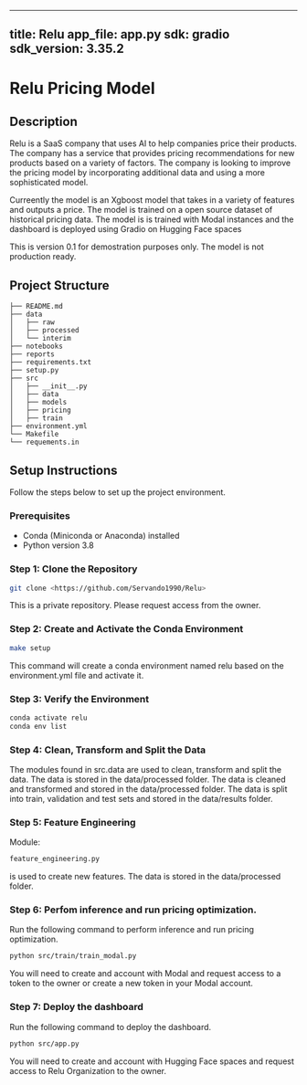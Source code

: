 
---
title: Relu
app_file: app.py
sdk: gradio
sdk_version: 3.35.2
---

# Relu Pricing Model

## Description

Relu is a SaaS company that uses AI to help companies price their products. The company has a service that provides pricing recommendations for new products based on a variety of factors. The company is looking to improve the pricing model by incorporating additional data and using a more sophisticated model.

Curreently the model is an Xgboost model that takes in a variety of features and outputs a price. The model is trained on a open source dataset of historical pricing data. The model is is trained with Modal instances and the dashboard is deployed using Gradio on Hugging Face spaces

This is version 0.1 for demostration purposes only. The model is not production ready.

## Project Structure

```
├── README.md
├── data
│   ├── raw
│   ├── processed
│   └── interim
├── notebooks
├── reports
├── requirements.txt
├── setup.py
├── src
│   ├── __init__.py
│   ├── data
│   ├── models
│   ├── pricing
│   ├── train
├── environment.yml
└── Makefile
└── requements.in
```

## Setup Instructions

Follow the steps below to set up the project environment.

### Prerequisites

- Conda (Miniconda or Anaconda) installed
- Python version 3.8

### Step 1: Clone the Repository

```bash
git clone <https://github.com/Servando1990/Relu>
```
This is a private repository. Please request access from the owner.


### Step 2: Create and Activate the Conda Environment

```bash
make setup
```
This command will create a conda environment named relu based on the environment.yml file and activate it.

### Step 3: Verify the Environment

```bash
conda activate relu
conda env list
```
### Step 4: Clean, Transform and Split the Data

The modules found in src.data are used to clean, transform and split the data. The data is stored in the data/processed folder. The data is cleaned and transformed and stored in the data/processed folder. The data is split into train, validation and test sets and stored in the data/results folder.

### Step 5: Feature Engineering

Module:
```bash
feature_engineering.py
```
is used to create new features. The data is stored in the data/processed folder.

### Step 6: Perfom inference and run pricing optimization.

Run the following command to perform inference and run pricing optimization.

```bash
python src/train/train_modal.py
```
You will need to create and account with Modal and request access to a token to the owner or create a new token in your Modal account.

### Step 7: Deploy the dashboard

Run the following command to deploy the dashboard.

```bash
python src/app.py
```
You will need to create and account with Hugging Face spaces and request access to Relu Organization to the owner.

